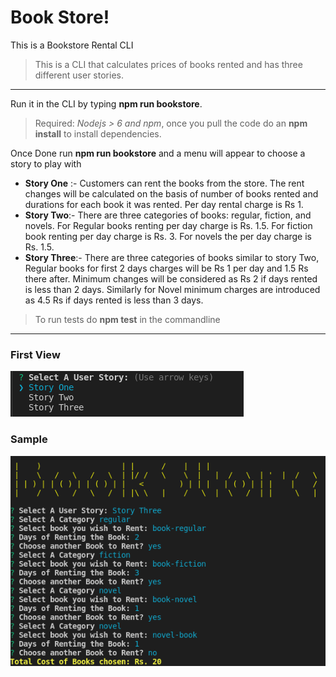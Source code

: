 # Book Store!
This is a Bookstore Rental CLI

> This is a CLI that calculates prices of books rented and has three different user stories.
--------
Run it in the CLI by typing **npm run bookstore**.

> Required: _Nodejs > 6 and npm_, once you pull the code do an **npm install** to install dependencies.

Once Done run **npm run bookstore** and a menu will appear to choose a story to play with

- **Story One** :- Customers can rent the books from the store. The rent changes will be calculated on the basis of
number of books rented and durations for each book it was rented. Per day rental charge is Rs 1.
- **Story Two**:- There are three categories of books: regular, fiction, and novels. For Regular books renting per day charge
is Rs. 1.5. For fiction book renting per day charge is Rs. 3. For novels the per day charge is Rs. 1.5.
- **Story Three**:- There are three categories of books similar to story Two, Regular books for first 2 days charges will be Rs 1 per day and 1.5 Rs there after. Minimum changes will be considered
as Rs 2 if days rented is less than 2 days. Similarly for Novel minimum charges are introduced as 4.5
Rs if days rented is less than 3 days.

> To run tests do **npm test** in the commandline
-----
### First View 
![firstpage](/images/first.png)

### Sample
![sample](/images/bookstore.png)
